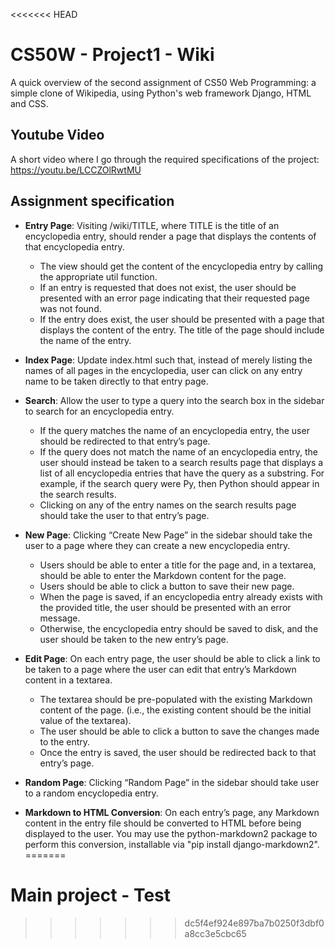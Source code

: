 <<<<<<< HEAD
# CS50W - Project1 - Wiki

A quick overview of the second assignment of CS50 Web Programming: a simple clone of Wikipedia, using Python's web framework Django, HTML and CSS.

## Youtube Video

A short video where I go through the required specifications of the project: https://youtu.be/LCCZOlRwtMU

## Assignment specification

- **Entry Page**: Visiting /wiki/TITLE, where TITLE is the title of an encyclopedia entry, should render a page that displays the contents of that encyclopedia entry.

  - The view should get the content of the encyclopedia entry by calling the appropriate util function.
  - If an entry is requested that does not exist, the user should be presented with an error page indicating that their requested page was not found.
  - If the entry does exist, the user should be presented with a page that displays the content of the entry. The title of the page should include the name of the entry.

- **Index Page**: Update index.html such that, instead of merely listing the names of all pages in the encyclopedia, user can click on any entry name to be taken directly to that entry page.

- **Search**: Allow the user to type a query into the search box in the sidebar to search for an encyclopedia entry.

  - If the query matches the name of an encyclopedia entry, the user should be redirected to that entry’s page.
  - If the query does not match the name of an encyclopedia entry, the user should instead be taken to a search results page that displays a list of all encyclopedia entries that have the query as a substring. For example, if the search query were Py, then Python should appear in the search results.
  - Clicking on any of the entry names on the search results page should take the user to that entry’s page.

- **New Page**: Clicking “Create New Page” in the sidebar should take the user to a page where they can create a new encyclopedia entry.

  - Users should be able to enter a title for the page and, in a textarea, should be able to enter the Markdown content for the page.
  - Users should be able to click a button to save their new page.
  - When the page is saved, if an encyclopedia entry already exists with the provided title, the user should be presented with an error message.
  - Otherwise, the encyclopedia entry should be saved to disk, and the user should be taken to the new entry’s page.

- **Edit Page**: On each entry page, the user should be able to click a link to be taken to a page where the user can edit that entry’s Markdown content in a textarea.

  - The textarea should be pre-populated with the existing Markdown content of the page. (i.e., the existing content should be the initial value of the textarea).
  - The user should be able to click a button to save the changes made to the entry.
  - Once the entry is saved, the user should be redirected back to that entry’s page.

- **Random Page**: Clicking “Random Page” in the sidebar should take user to a random encyclopedia entry.

- **Markdown to HTML Conversion**: On each entry’s page, any Markdown content in the entry file should be converted to HTML before being displayed to the user. You may use the python-markdown2 package to perform this conversion, installable via
  "pip install django-markdown2".
=======
# Main project - Test
>>>>>>> dc5f4ef924e897ba7b0250f3dbf0a8cc3e5cbc65
